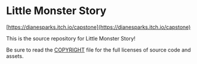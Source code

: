 # Little Monster Story

[https://dianesparks.itch.io/capstone](https://dianesparks.itch.io/capstone)

This is the source repository for Little Monster Story!

Be sure to read the [COPYRIGHT](COPYRIGHT) file for the full licenses of source
code and assets.
